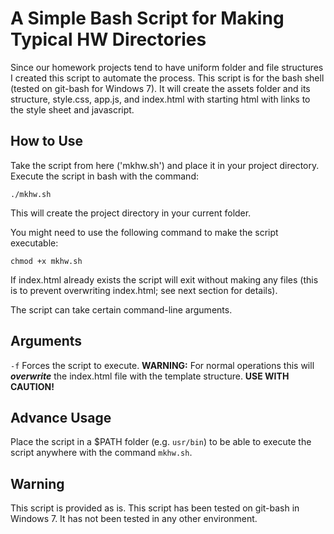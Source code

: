 # A Simple Bash Script for Making Typical HW Directories
Since our homework projects tend to have uniform folder and file structures I created this script to automate the process. This script is for the bash shell (tested on git-bash for Windows 7). It will create the assets folder and its structure, style.css, app.js, and index.html with starting html with links to the style sheet and javascript.

## How to Use
Take the script from here ('mkhw.sh') and place it in your project directory. Execute the script in bash with the command:

 `./mkhw.sh`
 
This will create the project directory in your current folder. 

You might need to use the following command to make the script executable:

`chmod +x mkhw.sh`

If index.html already exists the script will exit without making any files (this is to prevent overwriting index.html; see next section for details).

The script can take certain command-line arguments.

## Arguments
`-f` Forces the script to execute. __WARNING:__ For normal operations this will *__overwrite__* the index.html file with the template structure.  __USE WITH CAUTION!__

## Advance Usage
Place the script in a $PATH folder (e.g. `usr/bin`) to be able to execute the script anywhere with the command `mkhw.sh`.

## Warning
This script is provided as is. This script has been tested on git-bash in Windows 7. It has not been tested in any other environment.